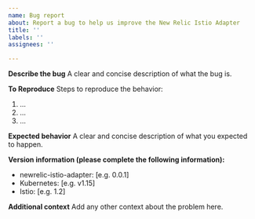 ```yaml
---
name: Bug report
about: Report a bug to help us improve the New Relic Istio Adapter
title: ''
labels: ''
assignees: ''

---
```


**Describe the bug**
A clear and concise description of what the bug is.

**To Reproduce**
Steps to reproduce the behavior:
1. ...
2. ...
3. ...

**Expected behavior**
A clear and concise description of what you expected to happen.

**Version information (please complete the following information):**
 - newrelic-istio-adapter: [e.g. 0.0.1]
 - Kubernetes: [e.g. v1.15]
 - Istio: [e.g. 1.2]

**Additional context**
Add any other context about the problem here.
